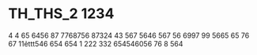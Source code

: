 # TH_THS_2 1234
4
4
65
6456
87
7768756
87324
43
567
5646
567
56
6997
99
5665
65
76
67
11ẻttt546
654
654
1
222
332
654546056
76
8
564
